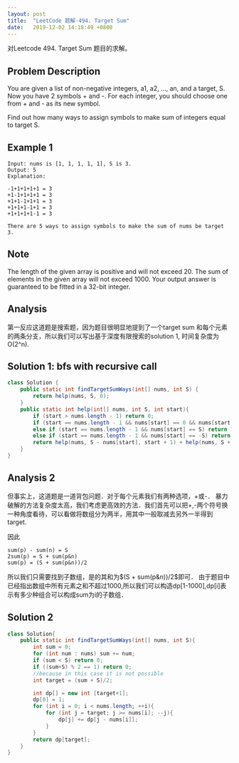 ```yaml
---
layout: post
title:  "LeetCode 题解-494. Target Sum"
date:   2019-12-02 14:18:49 +0800
---
```


对Leetcode 494. Target Sum 题目的求解。

## Problem Description

You are given a list of non-negative integers, a1, a2, ..., an, and a target, S. Now you have 2 symbols + and -. For each integer, you should choose one from + and - as its new symbol.

Find out how many ways to assign symbols to make sum of integers equal to target S.

## Example 1

```
Input: nums is [1, 1, 1, 1, 1], S is 3. 
Output: 5
Explanation: 

-1+1+1+1+1 = 3
+1-1+1+1+1 = 3
+1+1-1+1+1 = 3
+1+1+1-1+1 = 3
+1+1+1+1-1 = 3

There are 5 ways to assign symbols to make the sum of nums be target 3.
```

## Note

The length of the given array is positive and will not exceed 20.
The sum of elements in the given array will not exceed 1000.
Your output answer is guaranteed to be fitted in a 32-bit integer.

## Analysis

第一反应这道题是搜索题，因为题目很明显地提到了一个target sum 和每个元素的两条分支，所以我们可以写出基于深度有限搜索的solution 1, 时间复杂度为O(2^n).

## Solution 1: bfs with recursive call

```java
class Solution {
    public static int findTargetSumWays(int[] nums, int S) {
        return help(nums, S, 0);
    }
    public static int help(int[] nums, int S, int start){
        if (start > nums.length - 1) return 0;
        if (start == nums.length - 1 && nums[start] == 0 && nums[start] == S) return 2;
        else if (start == nums.length - 1 && nums[start] == S) return 1;
        else if (start == nums.length - 1 && nums[start] == -S) return 1;
        return help(nums, S - nums[start], start + 1) + help(nums, S + nums[start], start + 1);
    }
}
```

## Analysis 2
但事实上，这道题是一道背包问题．对于每个元素我们有两种选项，+或-．
暴力破解的方法复杂度太高，我们考虑更高效的方法．我们首先可以把+,-两个符号换一种角度看待，可以看做将数组分为两半，用其中一般取减去另外一半得到target.

因此
```
sum(p) - sum(n) = S
2sum(p) = S + sum(p&n)
sum(p) = (S + sum(p&n))/2
```

所以我们只需要找到子数组，是的其和为$(S + sum(p&n))/2$即可．
由于题目中已经指出数组中所有元素之和不超过1000,所以我们可以构造dp[1-1000],dp[i]表示有多少种组合可以构成sum为i的子数组．

## Solution 2

```java
class Solution{
    public static int findTargetSumWays(int[] nums, int S){
        int sum = 0;
        for (int num : nums) sum += num;
        if (sum < S) return 0;
        if ((sum+S) % 2 == 1) return 0;
        //because in this case it is not possible
        int target = (sum + S)/2;

        int dp[] = new int [target+1];
        dp[0] = 1;
        for (int i = 0; i < nums.length; ++i){
            for (int j = target; j >= nums[i]; --j){
                dp[j] += dp[j - nums[i]];
            }
        }
        return dp[target];
    }
}
```